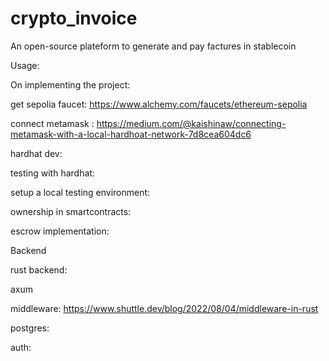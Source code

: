 # crypto_invoice
An open-source plateform to generate and pay factures in stablecoin

Usage:


On implementing the project:


get sepolia faucet: https://www.alchemy.com/faucets/ethereum-sepolia

connect metamask :
https://medium.com/@kaishinaw/connecting-metamask-with-a-local-hardhoat-network-7d8cea604dc6

hardhat dev:

testing with hardhat:

setup a local testing environment:

ownership in smartcontracts:

escrow implementation:



Backend

rust backend:

axum

middleware:
https://www.shuttle.dev/blog/2022/08/04/middleware-in-rust

postgres:

auth:


